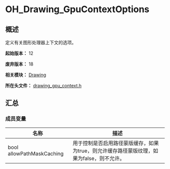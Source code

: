 # OH_Drawing_GpuContextOptions

## 概述

定义有关图形处理器上下文的选项。

**起始版本：** 12

**废弃版本：** 18

**相关模块：** [Drawing](capi-drawing.md)

**所在头文件：** [drawing_gpu_context.h](capi-drawing-gpu-context-h.md)

## 汇总

### 成员变量

| 名称                      | 描述                                                         |
| ------------------------- | ------------------------------------------------------------ |
| bool allowPathMaskCaching | 用于控制是否启用路径蒙版缓存，如果为true，则允许缓存路径蒙版纹理，如果为false，则不允许。 |

